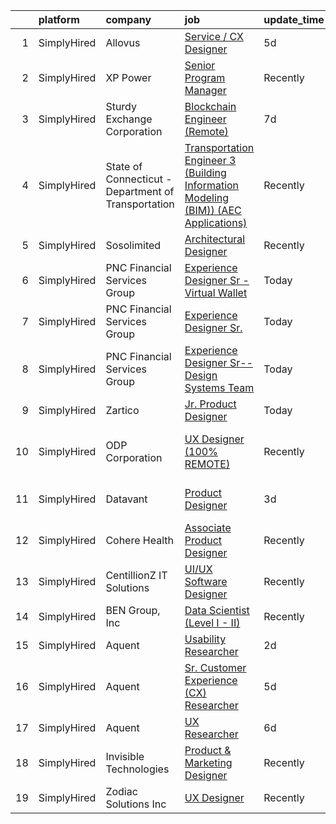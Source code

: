 

|    | platform    | company                                             | job                                                                                                                                                                                                | update_time   | location                    |
|---:|:------------|:----------------------------------------------------|:---------------------------------------------------------------------------------------------------------------------------------------------------------------------------------------------------|:--------------|:----------------------------|
|  1 | SimplyHired | Allovus                                             | [Service / CX Designer](https://www.simplyhired.com/job/RucZEgiJwVHMnRLdfqyoPdB1wM3dFoWzzdHpm09-IVJ74kqfJCAVhw?q=generative+designer)                                                              | 5d            | Remote                      |
|  2 | SimplyHired | XP Power                                            | [Senior Program Manager](https://www.simplyhired.com/job/EC0RU7ViPjBJGP-wgDcrO2ITOQLpPUk21WGqXBRDjGTJARlkp9Zz0A?q=generative+designer)                                                             | Recently      | Gloucester, MA              |
|  3 | SimplyHired | Sturdy Exchange Corporation                         | [Blockchain Engineer (Remote)](https://www.simplyhired.com/job/Hpr4NleclmbTKEeKavqdKlrN5-NCBT_NUdopMAGgXpFE0rmyleAqYA?q=generative+designer)                                                       | 7d            | Remote                      |
|  4 | SimplyHired | State of Connecticut - Department of Transportation | [Transportation Engineer 3 (Building Information Modeling (BIM)) (AEC Applications)](https://www.simplyhired.com/job/lWodFYLC6YjK4NpJUFSJ8KcIj4QA3Y1mzKajwdgOB3ITLclm1U3-mQ?q=generative+designer) | Recently      | Newington, CT               |
|  5 | SimplyHired | Sosolimited                                         | [Architectural Designer](https://www.simplyhired.com/job/1wnZZjS_T2B-Khb33FLg8m5W26VpFJO-O7M0joPbDLzOi2-l3WqCTg?q=generative+designer)                                                             | Recently      | Boston, MA                  |
|  6 | SimplyHired | PNC Financial Services Group                        | [Experience Designer Sr - Virtual Wallet](https://www.simplyhired.com/job/8qB00EHitI_Hz4D8tUs2nGVQ5dtp4xH6u1saSEittZ6yKHwLwIEZzA?q=generative+designer)                                            | Today         | Pittsburgh, PA              |
|  7 | SimplyHired | PNC Financial Services Group                        | [Experience Designer Sr.](https://www.simplyhired.com/job/sbnxthF1hQ60yiWJyCpb_6vvtZdfYwKME5qt1OXriy7Qgjs23InIpQ?q=generative+designer)                                                            | Today         | Pittsburgh, PA              |
|  8 | SimplyHired | PNC Financial Services Group                        | [Experience Designer Sr--Design Systems Team](https://www.simplyhired.com/job/lbKTQbYEzcAxg62krvy4VtRmjds1JRCYy3gR-jWv2mI7cM34HNYS-w?q=generative+designer)                                        | Today         | Pittsburgh, PA              |
|  9 | SimplyHired | Zartico                                             | [Jr. Product Designer](https://www.simplyhired.com/job/nmMctxanMZHASwHPAKbEf_z0drYGRsWEo6gpCA-NYuoi-XzTB8SGfg?q=generative+designer)                                                               | Today         | Salt Lake City, UT          |
| 10 | SimplyHired | ODP Corporation                                     | [UX Designer (100% REMOTE)](https://www.simplyhired.com/job/2jon-cJpwVDgQULPDylJT3kWl9hnBP5g3BdXL1zhL3MquiVGv6cE0A?q=generative+designer)                                                          | Recently      | Boca Raton, FL +8 locations |
| 11 | SimplyHired | Datavant                                            | [Product Designer](https://www.simplyhired.com/job/3c2lxtgcQOOksvndELp2NzgC3TnD4qLnw7VyjlNrDXdzyy_w0sOtmA?q=generative+designer)                                                                   | 3d            | San Francisco, CA           |
| 12 | SimplyHired | Cohere Health                                       | [Associate Product Designer](https://www.simplyhired.com/job/_ZG_UeFiZy1jioBWGZnMJMKJrLNcDtOUz2V8nMUtUc2JsqWlV2MM9Q?q=generative+designer)                                                         | Recently      | Boston, MA                  |
| 13 | SimplyHired | CentillionZ IT Solutions                            | [UI/UX Software Designer](https://www.simplyhired.com/job/dCmOqPUwxHBS7XmxCX6CCoVvrelGjR1PPbkeUMj0LFMxHNjYPTLiOQ?q=generative+designer)                                                            | Recently      | Princeton, NJ               |
| 14 | SimplyHired | BEN Group, Inc                                      | [Data Scientist (Level I - II)](https://www.simplyhired.com/job/wPxJhjNcRPJz-AfHCSQStSs-wdo6nG-bWPbzdrDJM7zH8fMnaA3jsw?q=generative+designer)                                                      | Recently      | Provo, UT                   |
| 15 | SimplyHired | Aquent                                              | [Usability Researcher](https://www.simplyhired.com/job/28cK6uPqNRwkoej9ZdnVCVUI65x8O7e_Rq2XwoSKm28kJ7PMVoVrxw?q=generative+designer)                                                               | 2d            | Remote                      |
| 16 | SimplyHired | Aquent                                              | [Sr. Customer Experience (CX) Researcher](https://www.simplyhired.com/job/NV6tXqGFxAcRlx7pKSUJVJSunxMPwZzXpSNDid-_ZUu2_NIQDRNtbA?q=generative+designer)                                            | 5d            | Houston, IN                 |
| 17 | SimplyHired | Aquent                                              | [UX Researcher](https://www.simplyhired.com/job/XSorJm6VBOuUaYuhd3x6g6B2IlWqbKZfYbUNfgCaRI6aFCsGuJl0BA?q=generative+designer)                                                                      | 6d            | Seattle, WA                 |
| 18 | SimplyHired | Invisible Technologies                              | [Product & Marketing Designer](https://www.simplyhired.com/job/HTwYmjjsODkNfYDv_CyZzBHtdoAWeqs31ufgGegB44TMZ7wNUMGZHA?q=generative+designer)                                                       | Recently      | New York, NY                |
| 19 | SimplyHired | Zodiac Solutions Inc                                | [UX Designer](https://www.simplyhired.com/job/3kVCO87VMtIg5HSfoBYMjk1QwNmYJh9EAR-JS_nJKDSEa_jUTS8qxg?q=generative+designer)                                                                        | Recently      | Remote                      |
